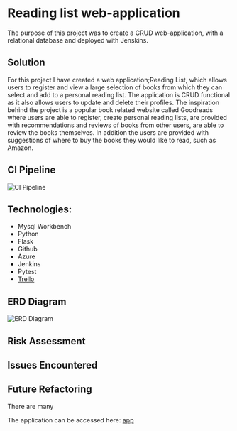 # Reading list web-application 

The purpose of this project was to create a CRUD web-application, with a relational database and deployed with Jenskins.

## Solution

For this project I have created a web application;Reading List, which allows users to register and view a large selection of books from which they can select and add to a personal reading list. The application is CRUD functional as it also allows users to update and delete their profiles. The inspiration behind the project is a popular book related website called Goodreads where users are able to register, create personal reading lists, are provided with recommendations and reviews of books from other users, are able to review the books themselves. In addition the users are provided with suggestions of where to buy the books they would like to read, such as Amazon.


## CI Pipeline

![CI Pipeline](https://github.com/stefangelova/theapp/blob/master/documentation/Untitled%20Diagram%20(1).jpg)

## Technologies:
  * Mysql Workbench
  * Python
  * Flask
  * Github
  * Azure
  * Jenkins
  * Pytest
  * [Trello](https://trello.com/b/P7tHO21p)

## ERD Diagram

![ERD Diagram](https://github.com/stefangelova/theapp/blob/master/documentation/Capture.jpg)


## Risk Assessment 

## Issues Encountered


## Future Refactoring 

There are many 


The application can be accessed here: [app](http://51.104.242.2:5000)
